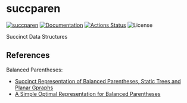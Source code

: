 succparen
=========

[![succparen](https://img.shields.io/crates/v/succparen.svg)](https://crates.io/crates/succparen)
[![Documentation](https://docs.rs/succparen/badge.svg)](https://docs.rs/succparen)
[![Actions Status](https://github.com/sile/succparen/workflows/CI/badge.svg)](https://github.com/sile/succparen/actions)
![License](https://img.shields.io/crates/l/succparen)

Succinct Data Structures

References
----------

Balanced Parentheses:
- [Succinct Representation of Balanced Parentheses, Static Trees and Planar Gpraphs](http://citeseerx.ist.psu.edu/viewdoc/download?doi=10.1.1.37.6762&rep=rep1&type=pdf)
- [A Simple Optimal Representation for Balanced Parentheses](http://www.imsc.res.in/~vraman/pub/tcs_06.pdf)
